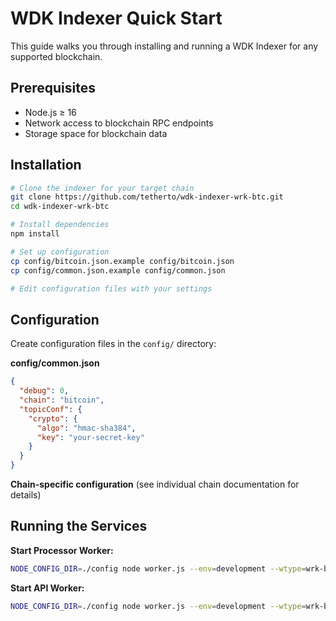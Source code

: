 # WDK Indexer Quick Start

This guide walks you through installing and running a WDK Indexer for any supported blockchain.

## Prerequisites

- Node.js ≥ 16
- Network access to blockchain RPC endpoints
- Storage space for blockchain data
## Installation

```bash
# Clone the indexer for your target chain
git clone https://github.com/tetherto/wdk-indexer-wrk-btc.git
cd wdk-indexer-wrk-btc

# Install dependencies
npm install

# Set up configuration
cp config/bitcoin.json.example config/bitcoin.json
cp config/common.json.example config/common.json

# Edit configuration files with your settings
```

## Configuration

Create configuration files in the `config/` directory:

**config/common.json**
```json
{
  "debug": 0,
  "chain": "bitcoin",
  "topicConf": {
    "crypto": {
      "algo": "hmac-sha384", 
      "key": "your-secret-key"
    }
  }
}
```

**Chain-specific configuration** (see individual chain documentation for details)

## Running the Services

**Start Processor Worker:**
```bash
NODE_CONFIG_DIR=./config node worker.js --env=development --wtype=wrk-btc-indexer-proc --rack=r0 --chain=bitcoin
```

**Start API Worker:**
```bash
NODE_CONFIG_DIR=./config node worker.js --env=development --wtype=wrk-btc-indexer-api --rack=r0 --chain=bitcoin --proc-rpc=<processor-rpc-key>
```
